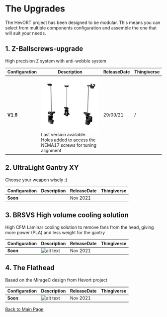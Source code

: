 # The Upgrades

The HevORT project has been designed to be modular. This means you can select from multiple components configuration and assemble the one that will suit your needs.  

## 1. Z-Ballscrews-upgrade
High precision Z system with anti-wobble system 

Configuration|Description|ReleaseDate|Thingiverse
-------------|-----------|-----------|-----------
**V1.6**|![alt text](/image/Complete.png) <br> Last version available. Holes added to access the NEMA17 screws for tuning alignment|29/09/21| /


## 2. UltraLight Gantry XY
Choose your weapon wisely ;)

Configuration|Description|ReleaseDate|Thingiverse
-------------|-----------|-----------|-----------
**Soon**||Nov 2021|



## 3. BRSVS High volume cooling solution
High CFM Laminar cooling solution to remove fans from the head, giving more power (PLA) and less weight for the gantry

Configuration|Description|ReleaseDate|Thingiverse
-------------|-----------|-----------|-----------
**Soon**|![alt text](/images/HemeraThumb.png) <br> |Nov 2021|

## 4. The Flathead
Based on the MirageC design from Hevort project

Configuration|Description|ReleaseDate|Thingiverse
-------------|-----------|-----------|-----------
**Soon**|![alt text](/images/HemeraThumb.png) <br>|Nov 2021|




[Back to Main Page](/readme.md)
